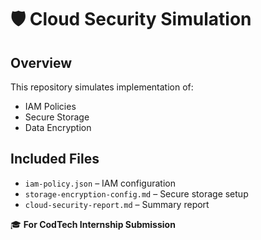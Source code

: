 # 🛡️ Cloud Security Simulation

## Overview
This repository simulates implementation of:
- IAM Policies
- Secure Storage
- Data Encryption

## Included Files

- `iam-policy.json` – IAM configuration
- `storage-encryption-config.md` – Secure storage setup
- `cloud-security-report.md` – Summary report

🎓 **For CodTech Internship Submission**
